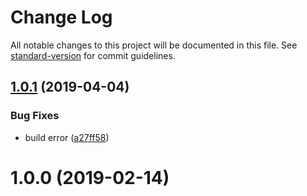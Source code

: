 # Change Log

All notable changes to this project will be documented in this file. See [standard-version](https://github.com/conventional-changelog/standard-version) for commit guidelines.

<a name="1.0.1"></a>
## [1.0.1](https://github.com/xxxxxMiss/ic-persistentjs/compare/v1.0.0...v1.0.1) (2019-04-04)


### Bug Fixes

* build error ([a27ff58](https://github.com/xxxxxMiss/ic-persistentjs/commit/a27ff58))



<a name="1.0.0"></a>
# 1.0.0 (2019-02-14)
